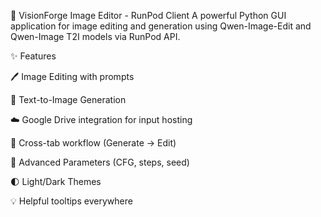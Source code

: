 🎨 VisionForge Image Editor - RunPod Client
A powerful Python GUI application for image editing and generation using Qwen-Image-Edit and Qwen-Image T2I models via RunPod API.


✨ Features

🖊️ Image Editing with prompts

🎨 Text-to-Image Generation

☁️ Google Drive integration for input hosting

🔄 Cross-tab workflow (Generate → Edit)

🎯 Advanced Parameters (CFG, steps, seed)

🌓 Light/Dark Themes

💡 Helpful tooltips everywhere

